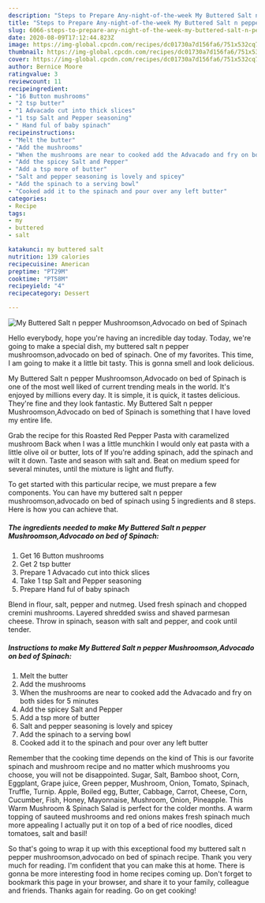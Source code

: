 ```yaml
---
description: "Steps to Prepare Any-night-of-the-week My Buttered Salt n pepper Mushroomson,Advocado on bed of Spinach"
title: "Steps to Prepare Any-night-of-the-week My Buttered Salt n pepper Mushroomson,Advocado on bed of Spinach"
slug: 6066-steps-to-prepare-any-night-of-the-week-my-buttered-salt-n-pepper-mushroomson-advocado-on-bed-of-spinach
date: 2020-08-09T17:12:44.823Z
image: https://img-global.cpcdn.com/recipes/dc01730a7d156fa6/751x532cq70/my-buttered-salt-n-pepper-mushroomsonadvocado-on-bed-of-spinach-recipe-main-photo.jpg
thumbnail: https://img-global.cpcdn.com/recipes/dc01730a7d156fa6/751x532cq70/my-buttered-salt-n-pepper-mushroomsonadvocado-on-bed-of-spinach-recipe-main-photo.jpg
cover: https://img-global.cpcdn.com/recipes/dc01730a7d156fa6/751x532cq70/my-buttered-salt-n-pepper-mushroomsonadvocado-on-bed-of-spinach-recipe-main-photo.jpg
author: Bernice Moore
ratingvalue: 3
reviewcount: 11
recipeingredient:
- "16 Button mushrooms"
- "2 tsp butter"
- "1 Advacado cut into thick slices"
- "1 tsp Salt and Pepper seasoning"
- " Hand ful of baby spinach"
recipeinstructions:
- "Melt the butter"
- "Add the mushrooms"
- "When the mushrooms are near to cooked add the Advacado and fry on both sides for 5 minutes"
- "Add the spicey Salt and Pepper"
- "Add a tsp more of butter"
- "Salt and pepper seasoning is lovely and spicey"
- "Add the spinach to a serving bowl"
- "Cooked add it to the spinach and pour over any left butter"
categories:
- Recipe
tags:
- my
- buttered
- salt

katakunci: my buttered salt 
nutrition: 139 calories
recipecuisine: American
preptime: "PT29M"
cooktime: "PT58M"
recipeyield: "4"
recipecategory: Dessert

---
```



![My Buttered Salt n pepper Mushroomson,Advocado on bed of Spinach](https://img-global.cpcdn.com/recipes/dc01730a7d156fa6/751x532cq70/my-buttered-salt-n-pepper-mushroomsonadvocado-on-bed-of-spinach-recipe-main-photo.jpg)

Hello everybody, hope you're having an incredible day today. Today, we're going to make a special dish, my buttered salt n pepper mushroomson,advocado on bed of spinach. One of my favorites. This time, I am going to make it a little bit tasty. This is gonna smell and look delicious.

My Buttered Salt n pepper Mushroomson,Advocado on bed of Spinach is one of the most well liked of current trending meals in the world. It's enjoyed by millions every day. It is simple, it is quick, it tastes delicious. They're fine and they look fantastic. My Buttered Salt n pepper Mushroomson,Advocado on bed of Spinach is something that I have loved my entire life.

Grab the recipe for this Roasted Red Pepper Pasta with caramelized mushroom Back when I was a little munchkin I would only eat pasta with a little olive oil or butter, lots of If you&#39;re adding spinach, add the spinach and wilt it down. Taste and season with salt and. Beat on medium speed for several minutes, until the mixture is light and fluffy.


To get started with this particular recipe, we must prepare a few components. You can have my buttered salt n pepper mushroomson,advocado on bed of spinach using 5 ingredients and 8 steps. Here is how you can achieve that.

<!--inarticleads1-->

##### The ingredients needed to make My Buttered Salt n pepper Mushroomson,Advocado on bed of Spinach:

1. Get 16 Button mushrooms
1. Get 2 tsp butter
1. Prepare 1 Advacado cut into thick slices
1. Take 1 tsp Salt and Pepper seasoning
1. Prepare  Hand ful of baby spinach


Blend in flour, salt, pepper and nutmeg. Used fresh spinach and chopped cremini mushrooms. Layered shredded swiss and shaved parmesan cheese. Throw in spinach, season with salt and pepper, and cook until tender. 

<!--inarticleads2-->

##### Instructions to make My Buttered Salt n pepper Mushroomson,Advocado on bed of Spinach:

1. Melt the butter
1. Add the mushrooms
1. When the mushrooms are near to cooked add the Advacado and fry on both sides for 5 minutes
1. Add the spicey Salt and Pepper
1. Add a tsp more of butter
1. Salt and pepper seasoning is lovely and spicey
1. Add the spinach to a serving bowl
1. Cooked add it to the spinach and pour over any left butter


Remember that the cooking time depends on the kind of This is our favorite spinach and mushroom recipe and no matter which mushrooms you choose, you will not be disappointed. Sugar, Salt, Bamboo shoot, Corn, Eggplant, Grape juice, Green pepper, Mushroom, Onion, Tomato, Spinach, Truffle, Turnip. Apple, Boiled egg, Butter, Cabbage, Carrot, Cheese, Corn, Cucumber, Fish, Honey, Mayonnaise, Mushroom, Onion, Pineapple. This Warm Mushroom &amp; Spinach Salad is perfect for the colder months. A warm topping of sauteed mushrooms and red onions makes fresh spinach much more appealing I actually put it on top of a bed of rice noodles, diced tomatoes, salt and basil! 

So that's going to wrap it up with this exceptional food my buttered salt n pepper mushroomson,advocado on bed of spinach recipe. Thank you very much for reading. I'm confident that you can make this at home. There is gonna be more interesting food in home recipes coming up. Don't forget to bookmark this page in your browser, and share it to your family, colleague and friends. Thanks again for reading. Go on get cooking!
